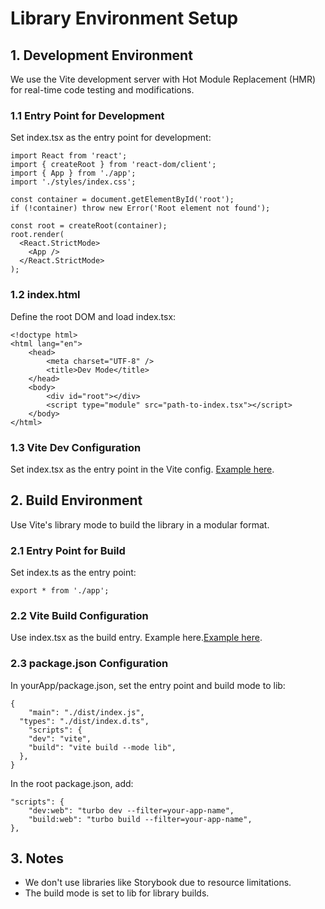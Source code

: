 # Library Environment Setup

## 1. Development Environment
We use the Vite development server with Hot Module Replacement (HMR) for real-time code testing and modifications.

### 1.1 Entry Point for Development
Set index.tsx as the entry point for development:
```
import React from 'react';
import { createRoot } from 'react-dom/client';
import { App } from './app';
import './styles/index.css';

const container = document.getElementById('root');
if (!container) throw new Error('Root element not found');

const root = createRoot(container);
root.render(
  <React.StrictMode>
    <App />
  </React.StrictMode>
);
```

### 1.2 index.html
Define the root DOM and load index.tsx:
```
<!doctype html>
<html lang="en">
	<head>
		<meta charset="UTF-8" />
		<title>Dev Mode</title>
	</head>
	<body>
		<div id="root"></div>
		<script type="module" src="path-to-index.tsx"></script>
	</body>
</html>
```

### 1.3 Vite Dev Configuration
Set index.tsx as the entry point in the Vite config. [Example here](https://github.com/jiaah/Caterly/blob/316f700b4f02e1bcfa8137ca316a9b280f9f1d64/apps/web/vite.config.js#L27-L58).

## 2. Build Environment
Use Vite's library mode to build the library in a modular format.

### 2.1 Entry Point for Build
Set index.ts as the entry point:
```
export * from './app';
```

### 2.2 Vite Build Configuration
Use index.tsx as the build entry. Example here.[Example here](https://github.com/jiaah/Caterly/blob/316f700b4f02e1bcfa8137ca316a9b280f9f1d64/apps/web/vite.config.js#L60-L73).

### 2.3 package.json Configuration
In yourApp/package.json, set the entry point and build mode to lib:
```
{
	"main": "./dist/index.js",
  "types": "./dist/index.d.ts",
	"scripts": {
    "dev": "vite",
    "build": "vite build --mode lib",
  },
}
```
In the root package.json, add:
```
"scripts": {
	"dev:web": "turbo dev --filter=your-app-name",
	"build:web": "turbo build --filter=your-app-name",
},
```

## 3. Notes
- We don't use libraries like Storybook due to resource limitations.
- The build mode is set to lib for library builds.




